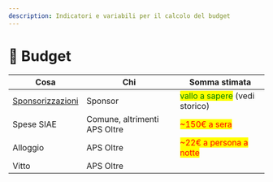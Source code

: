 ```yaml
---
description: Indicatori e variabili per il calcolo del budget
---
```


# 🧮 Budget

| Cosa                              | Chi                          | Somma stimata                                                   |
| --------------------------------- | ---------------------------- | --------------------------------------------------------------- |
| [Sponsorizzazioni](../sponsor.md) | Sponsor                      | <mark style="color:green;">vallo a sapere</mark> (vedi storico) |
| Spese SIAE                        | Comune, altrimenti APS Oltre | <mark style="color:red;">\~150€ a sera</mark>                   |
| Alloggio                          | APS Oltre                    | <mark style="color:red;">\~22€ a persona a notte</mark>         |
| Vitto                             | APS Oltre                    |                                                                 |
